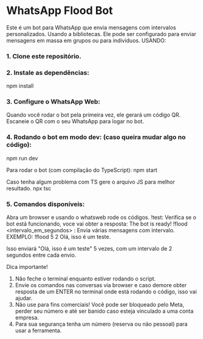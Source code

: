 # WhatsApp Flood Bot

Este é um bot para WhatsApp que envia mensagens com intervalos personalizados. Usando a bibliotecas.
Ele pode ser configurado para enviar mensagens em massa em grupos ou para indivíduos.
USANDO:
### 1. Clone este repositório.

### 2. Instale as dependências:
npm install

### 3. Configure o WhatsApp Web:
Quando você rodar o bot pela primeira vez, ele gerará um código QR. Escaneie o QR com o seu WhatsApp para logar no bot.

### 4. Rodando o bot em modo dev: (caso queira mudar algo no código):
npm run dev 

Para rodar o bot (com compilação do TypeScript):
npm start

Caso tenha algum problema com TS gere o arquivo JS para melhor resultado.
npx tsc

### 5. Comandos disponíveis:
Abra um browser e usando o whatsweb rode os códigos.
!test: Verifica se o bot está funcionando, voce vai obter a resposta: The bot is ready!
!flood <quantidade> <intervalo_em_segundos> <mensagem>: Envia várias mensagens com intervalo.
EXEMPLO: !flood 5 2 Olá, isso é um teste.

Isso enviará "Olá, isso é um teste" 5 vezes, com um intervalo de 2 segundos entre cada envio.

Dica importante!
1) Não feche o terminal enquanto estiver rodando o script.
2) Envie os comandos nas conversas via browser e caso demore obter resposta de um ENTER no terminal onde está rodando o código, isso vai ajudar.
3) Não use para fins comerciais! Você pode ser bloqueado pelo Meta, perder seu número e até ser banido caso esteja vinculado a uma conta empresa.
4) Para sua segurança tenha um número (reserva ou não pessoal) para usar a ferramenta.
